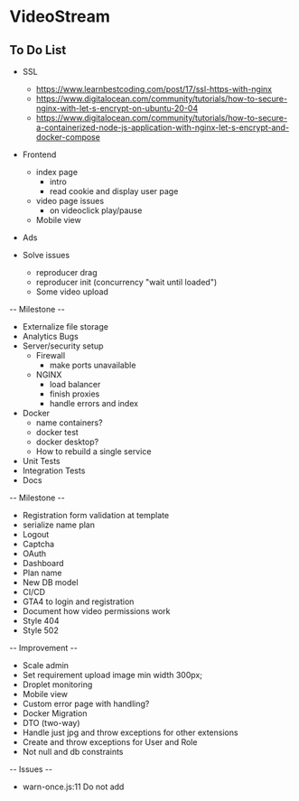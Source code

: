 # VideoStream


## To Do List

* SSL
  * https://www.learnbestcoding.com/post/17/ssl-https-with-nginx
  * https://www.digitalocean.com/community/tutorials/how-to-secure-nginx-with-let-s-encrypt-on-ubuntu-20-04
  * https://www.digitalocean.com/community/tutorials/how-to-secure-a-containerized-node-js-application-with-nginx-let-s-encrypt-and-docker-compose
* Frontend

  * index page
    * intro
    * read cookie and display user page
  * video page issues
    * on videoclick play/pause
  * Mobile view
* Ads
* Solve issues
  * reproducer drag
  * reproducer init (concurrency "wait until loaded")
  * Some video upload


-- Milestone --

* Externalize file storage
* Analytics Bugs
* Server/security setup
  * Firewall
    * make ports unavailable
  * NGINX
    * load balancer
    * finish proxies
    * handle errors and index
* Docker
  * name containers?
  * docker test
  * docker desktop?
  * How to rebuild a single service
* Unit Tests
* Integration Tests
* Docs

-- Milestone --

* Registration form validation at template
* serialize name plan
* Logout
* Captcha
* OAuth
* Dashboard
* Plan name
* New DB model
* CI/CD
* GTA4 to login and registration
* Document how video permissions work
* Style 404
* Style 502

-- Improvement --

* Scale admin
* Set requirement upload image min width 300px;
* Droplet monitoring
* Mobile view
* Custom error page with handling?
* Docker Migration
* DTO (two-way)
* Handle just jpg and throw exceptions for other extensions
* Create and throw exceptions for User and Role
* Not null and db constraints

-- Issues --

* warn-once.js:11  Do not add <script> tags using next/head (see <script> tag with src="https://www.googletagmanager.com/gtag/js?id=G-8F2W27LGV5"). Use next/script instead. 
* WebSocket connection to 'ws://127.0.0.1:8082/_next/webpack-hmr' failed: 
  init @ websocket.js:60

## Database setup

```
mysql> create database db_example; -- Creates the new database
mysql> create user 'springuser'@'%' identified by 'ThePassword'; -- Creates the user
mysql> grant all on db_example.* to 'springuser'@'%'; -- Gives all privileges to the new user on the newly created database
```

## Commands

Apply migration

```
mvn flyway:migrate
```

Build executable jar
```
mvn clean compile assembly:single

or

mvn clean package
```

Run jar

```
java -jar target/VideoStream-1.0-SNAPSHOT-jar-with-dependencies.jar

or

java -jar target/VideoStream-1.0-SNAPSHOT.jar
```

Systemctl service
```
systemctl status video_stream
systemctl start video_stream
systemctl stop video_stream
```

## Tutorials

Digital Ocean Server Setup:
<https://www.digitalocean.com/community/tutorials/initial-server-setup-with-ubuntu-22-04>

Run spring boot as service:
<https://www.springcloud.io/post/2022-02/running-as-system-service/#gsc.tab=0>

Ubuntu firewall:
<https://ubuntu.com/server/docs/security-firewall>

SQL relationships:
<https://medium.com/@emekadc/how-to-implement-one-to-one-one-to-many-and-many-to-many-relationships-when-designing-a-database-9da2de684710>

Spring Security Mysql:
<https://medium.com/@gustavo.ponce.ch/spring-boot-spring-mvc-spring-security-mysql-a5d8545d837d>

Access control by user roles:
<https://www.baeldung.com/spring-security-method-security>

Next js pre-rendering

<https://nextjs.org/learn/basics/data-fetching/pre-rendering>

Install docker compose ubuntu

<https://docs.docker.com/engine/install/ubuntu/>

<https://www.digitalocean.com/community/tutorials/how-to-install-and-use-docker-compose-on-ubuntu-22-04>

## Deployment steps

1. Create droplet

2. Generate SSH key

3. Create ubuntu user
	```
	adduser videostream
	usermod -aG sudo videostream
	```

4. Set up firewall
	```
	ufw allow OpenSSH
	ufw enable
	```
	Verify:
	```
	ufw status
	```

3. Copy SSH key to github account to grant access to github from the droplet

4. Clone repository

5. Install maven

```
sudo apt update
sudo apt install maven
```

6. Create swap file to enable mysql to work
(1Gb)

```
 free -m
 swapon -s
 swapon -show
 dd if=/dev/zero of=/swapfile bs=1024 count=1048576
 chmod 600 /swapfile
 mkswap /swapfile
 swapon /swapfile
 
 nano /etc/fstab
 # Add this line
 /swapfile swap swap defaults 0 0
 
 # Verify with:
 free -m
```

7. Install MySQL

```
sudo apt update
sudo apt install mysql-server
sudo systemctl start mysql.service
```

8. Create mysql springuser credentials

9. Copy flyway.conf and application.properties (ignored files)

10. Run migrations
	1. Might need to populate hibernate_sequence
	```
	INSERT INTO hibernate_sequence VALUES (99);
	```

11. Create VideoStreamData folder at the same level of the repository

12. Build executable jar

13. Might need to set a high number in the hibernate sequence table to avoid having problems with ids

14. Run as service

Create files:

mkdir shell-scripts
cd shell-scripts

start.sh
```
#!/bin/bash
export JAVA_HOME=/usr/lib/jvm/java-11-openjdk-amd64/bin/java
export PATH=$JAVA_HOME/bin:$PATH
APP_NAME=video_stream
nohup java -jar /home/videostream/VideoStream/target/VideoStream-1.0-SNAPSHOT-jar-with-dependencies.jar > video_stream.log 2>&1 &
echo "$APP_NAME is running"
```

stop.sh
```
#!/bin/bash
APP_NAME=video_stream
pid=`ps -ef | grep $APP_NAME | grep -v grep | awk '{print $2}'`
  
if [ -z "${pid}" ]; then
   echo "$APP_NAME is not running"
else
    echo "kill thread...$pid"
    kill -9 $pid
fi
```

restart.sh
```
#!/bin/bash
APP_NAME=video_stream
pid=`ps -ef | grep $APP_NAME | grep -v grep | awk '{print $2}'`
  
if [ -z "${pid}" ]; then
   echo "$APP_NAME is not running"
else
    echo "kill thread...$pid"
    kill -9 $pid
fi

nohup java -jar /home/videostream/VideoStream/target/VideoStream-1.0-SNAPSHOT-jar-with-dependencies.jar > video_stream.log 2>&1 &
echo "$APP_NAME is running"
```

Grant access to the shell scripts:

```
chmod 777 start.sh
chmod 777 stop.sh
chmod 777 restart.sh
```

at /usr/lib/systemd/system/video_stream.service:

[Unit]
Description=video_stream
After=syslog.target network.target remote-fs.target nss-lookup.target

[Service]
Type=forking
ExecStart=/home/videostream/shell-scripts/start.sh
ExecReload=/home/videostream/shell-scripts/restart.sh
ExecStop=/home/videostream/shell-scripts/stop.sh
PrivateTmp=true

[Install]
WantedBy=multi-user.target

Reload systemctl:
```
sudo systemctl daemon-reload
```
### Docker compose deployment

1. Install docker compose

2. Run:

   ```
   sudo docker compose -f production.yml up -d
   ```

   

# Free domain movies sites

<http://www.publicdomaintorrents.info/index.html>

<https://archive.org/details/feature_films>
